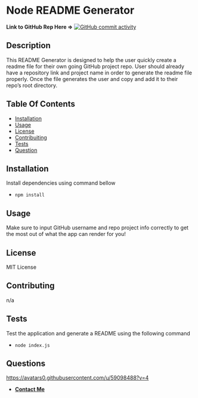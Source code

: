 # Node README Generator

**Link to GitHub Rep Here =>** [![GitHub commit activity](https://img.shields.io/github/commit-activity/m/dcbeergoddess/readmeGenerator)](https://github.com/dcbeergoddess/readmeGenerator)

## Description

This README Generator is designed to help the user quickly create a readme file for their own going GitHub project repo. User should already have a repository link and project name in order to generate the readme file properly. Once the file generates the user and copy and add it to their repo’s root directory. 

## Table Of Contents

* [Installation](#installation)
* [Usage](#usage)
* [License](#license)
* [Contribuiting](#contributing)
* [Tests](#tests)
* [Question](#questions)

## Installation

Install dependencies using command bellow
- `npm install`

## Usage

Make sure to input GitHub username and repo project info correctly to get the most out of what the app can render for you!

## License

MIT License

## Contributing

n/a

## Tests

Test the application and generate a README using the following command
- `node index.js`

## Questions

https://avatars0.githubusercontent.com/u/59098488?v=4
* [**Contact Me**](mailto:dcbeergoddess@gmail.com?subject=readmeGenerator)